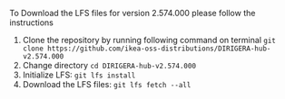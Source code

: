 To Download the LFS files for version 2.574.000 please follow the instructions

1. Clone the repository by running following command on terminal `git clone https://github.com/ikea-oss-distributions/DIRIGERA-hub-v2.574.000`
2. Change directory `cd DIRIGERA-hub-v2.574.000`
3. Initialize LFS: `git lfs install`
4. Download the LFS files: `git lfs fetch --all`
